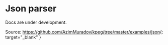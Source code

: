 # Json parser


Docs are under development.

Source: <https://github.com/AzimMuradov/kpeg/tree/master/examples/json>{: target="_blank" }